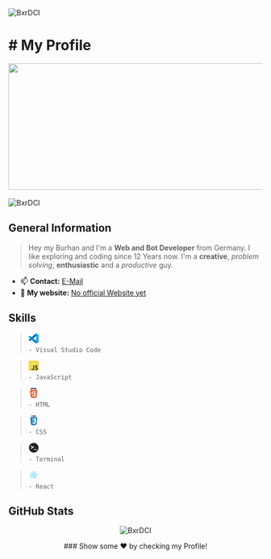 <img src="https://images.cooltext.com/5615528.png" width="252" height="85" alt="BxrDCI" />
<h1># My Profile</h1>
<img src="https://mir-s3-cdn-cf.behance.net/project_modules/fs/79731568097599.5b50bca477735.jpg" alt="" width="1100" height="250">
<p align="left"> <img src="https://komarev.com/ghpvc/?username=BxrDCI" alt="BxrDCI" /> </p>

## General Information

> Hey my Burhan and I'm a **Web and Bot Developer** from Germany.
> I like exploring and coding since 12 Years now.
> I'm a **creative**, _problem solving_, **enthusiastic** and a _productive_ guy.

 - 📫 **Contact:** [E-Mail](burhan.uzun@dci.education)
 - 🔗 **My website:** [No official Website yet](https://google.com/)
 
## Skills
  
> <code><img height="20" src="https://raw.githubusercontent.com/github/explore/80688e429a7d4ef2fca1e82350fe8e3517d3494d/topics/visual-studio-code/visual-studio-code.png"> - Visual Studio Code</code>

> <code><img height="20" src="https://raw.githubusercontent.com/github/explore/80688e429a7d4ef2fca1e82350fe8e3517d3494d/topics/javascript/javascript.png"> - JavaScript</code>

> <code><img height = "20" src = "https://raw.githubusercontent.com/github/explore/80688e429a7d4ef2fca1e82350fe8e3517d3494d/topics/html/html.png"> - HTML</code>

> <code><img height = "20" src = "https://raw.githubusercontent.com/github/explore/80688e429a7d4ef2fca1e82350fe8e3517d3494d/topics/css/css.png"> - CSS</code>

> <code><img height="20" src="https://raw.githubusercontent.com/github/explore/80688e429a7d4ef2fca1e82350fe8e3517d3494d/topics/terminal/terminal.png"> - Terminal</code>

> <code><img height="20" src="https://raw.githubusercontent.com/github/explore/80688e429a7d4ef2fca1e82350fe8e3517d3494d/topics/react/react.png"> - React</code>

## GitHub Stats

<p align="center"> <img src="https://github-readme-stats.vercel.app/api?username=BxrDCI&show_icons=true&theme=gotham" alt="BxrDCI" />



<p align="center"> ### Show some ❤️ by checking my Profile! 
